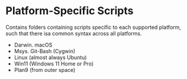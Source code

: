 # Platform-Specific Scripts

Contains folders containing scripts specific to each supported platform, such that there isa common syntax across all platforms.

* Darwin. macOS
* Msys. Git-Bash (Cygwin)
* Linux (almost always Ubuntu)
* Win11 (Windows 11 Home or Pro)
* Plan9 (from outer space)
